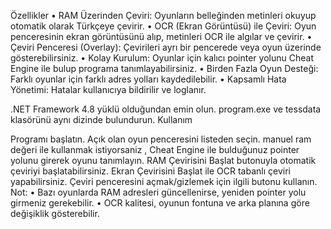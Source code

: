 Özellikler
• RAM Üzerinden Çeviri: Oyunların belleğinden metinleri okuyup otomatik olarak Türkçeye çevirir.
• OCR (Ekran Görüntüsü) ile Çeviri: Oyun penceresinin ekran görüntüsünü alıp, metinleri OCR ile algılar ve çevirir.
• Çeviri Penceresi (Overlay): Çevirileri ayrı bir pencerede veya oyun üzerinde gösterebilirsiniz.
• Kolay Kurulum: Oyunlar için kalıcı pointer yolunu Cheat Engine ile bulup programa tanımlayabilirsiniz.
• Birden Fazla Oyun Desteği: Farklı oyunlar için farklı adres yolları kaydedilebilir.
• Kapsamlı Hata Yönetimi: Hatalar kullanıcıya bildirilir ve loglanır.

.NET Framework 4.8 yüklü olduğundan emin olun.
program.exe ve tessdata klasörünü aynı dizinde bulundurun.
Kullanım

Programı başlatın.
Açık olan oyun penceresini listeden seçin.
manuel ram değeri ile kullanmak istiyorsaniz , Cheat Engine ile bulduğunuz pointer yolunu girerek oyunu tanımlayın.
RAM Çevirisini Başlat butonuyla otomatik çeviriyi başlatabilirsiniz.
Ekran Çevirisini Başlat ile OCR tabanlı çeviri yapabilirsiniz.
Çeviri penceresini açmak/gizlemek için ilgili butonu kullanın.
Not:
• Bazı oyunlarda RAM adresleri güncellenirse, yeniden pointer yolu girmeniz gerekebilir.
• OCR kalitesi, oyunun fontuna ve arka planına göre değişiklik gösterebilir.
